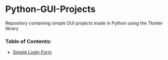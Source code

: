 # Python-GUI-Projects
Repository containing simple GUI projects made in Python using the Tkinter library

### Table of Contents:
- [Simple Login Form](https://github.com/Agnik7/Python-GUI-Projects/blob/main/Simple%20Login%20Form/main.py)
